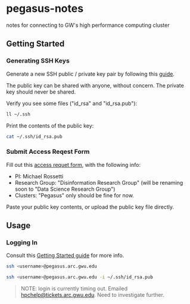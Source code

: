 # pegasus-notes

notes for connecting to GW's high performance computing cluster

## Getting Started

### Generating SSH Keys

Generate a new SSH public / private key pair by following this [guide](https://docs.github.com/en/authentication/connecting-to-github-with-ssh/generating-a-new-ssh-key-and-adding-it-to-the-ssh-agent).

The public key can be shared with anyone, without concern. The private key should never be shared.

Verify you see some files ("id_rsa" and "id_rsa.pub"):

```sh
ll ~/.ssh
```

Print the contents of the public key:

```sh
cat ~/.ssh/id_rsa.pub
```

### Submit Access Reqest Form

Fill out this [access requet form](https://hpc.gwu.edu/getting-access/), with the following info:

  + PI: Michael Rossetti
  + Research Group: "Disinformation Research Group" (will be renaming soon to "Data Science Research Group")
  + Clusters: "Pegasus" only should be fine for now.

Paste your public key contents, or upload the public key file directly.

## Usage

### Logging In

Consult this [Getting Started guide](https://hpc.gwu.edu/documentation/getting-started-guide/) for more info.

```sh
ssh <username>@pegasus.arc.gwu.edu

ssh <username>@pegasus.arc.gwu.edu -i ~/.ssh/id_rsa.pub
```

> NOTE: login is currently timing out. Emailed hpchelp@tickets.arc.gwu.edu. Need to investigate further.
